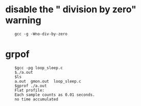# disable the " division by zero" warning

```
    gcc -g -Wno-div-by-zero
```


# grpof

```
    $gcc -pg loop_sleep.c 
    $./a.out
    $ls
    a.out  gmon.out  loop_sleep.c
    $gprof ./a.out 
    Flat profile:
    Each sample counts as 0.01 seconds.
    no time accumulated
```
